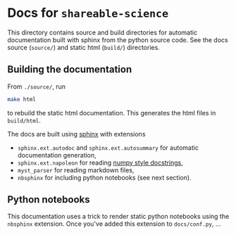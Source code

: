 # Docs for `shareable-science`

This directory contains source and build directories for automatic documentation built with sphinx from the python source code. See the docs source (`source/`) and static html (`build/`) directories.

## Building the documentation

From `./source/`, run

```bash
make html
```

to rebuild the static html documentation. This generates the html files in `build/html`.

The docs are built using [sphinx](https://www.sphinx-doc.org/en/master/) with extensions

 * `sphinx.ext.autodoc` and `sphinx.ext.autosummary` for automatic documentation generation,
 * `sphinx.ext.napoleon` for reading [numpy style docstrings](https://www.sphinx-doc.org/en/master/usage/extensions/napoleon.html),
 * `myst_parser` for reading markdown files,
 * `nbsphinx` for including python notebooks (see next section).

## Python notebooks

This documentation uses a trick to render static python notebooks using the `nbsphinx` extension. Once you've added this extension to `docs/conf.py`, ...
